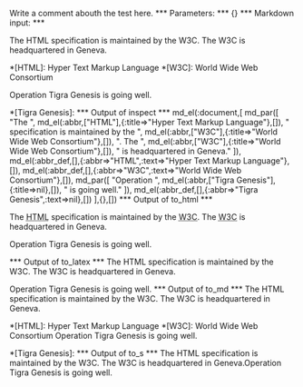 Write a comment abouth the test here.
*** Parameters: ***
{}
*** Markdown input: ***

The HTML specification is maintained by the W3C. The W3C is headquartered in Geneva.

*[HTML]: Hyper Text Markup Language
*[W3C]:  World Wide Web Consortium



Operation Tigra Genesis is going well.

*[Tigra Genesis]:
*** Output of inspect ***
md_el(:document,[
	md_par([
		"The ",
		md_el(:abbr,["HTML"],{:title=>"Hyper Text Markup Language"},[]),
		" specification is maintained by the ",
		md_el(:abbr,["W3C"],{:title=>"World Wide Web Consortium"},[]),
		". The ",
		md_el(:abbr,["W3C"],{:title=>"World Wide Web Consortium"},[]),
		" is headquartered in Geneva."
	]),
	md_el(:abbr_def,[],{:abbr=>"HTML",:text=>"Hyper Text Markup Language"},[]),
	md_el(:abbr_def,[],{:abbr=>"W3C",:text=>"World Wide Web Consortium"},[]),
	md_par([
		"Operation ",
		md_el(:abbr,["Tigra Genesis"],{:title=>nil},[]),
		" is going well."
	]),
	md_el(:abbr_def,[],{:abbr=>"Tigra Genesis",:text=>nil},[])
],{},[])
*** Output of to_html ***
<p>The <abbr title="Hyper Text Markup Language">HTML</abbr> specification is maintained by the <abbr title="World Wide Web Consortium">W3C</abbr>. The <abbr title="World Wide Web Consortium">W3C</abbr> is headquartered in Geneva.</p>

<p>Operation <abbr>Tigra Genesis</abbr> is going well.</p>
*** Output of to_latex ***
The HTML specification is maintained by the W3C. The W3C is headquartered in Geneva.

Operation Tigra Genesis is going well.
*** Output of to_md ***
The HTML specification is maintained by
the W3C. The W3C is headquartered in
Geneva.

*[HTML]: Hyper Text Markup Language
*[W3C]: World Wide Web Consortium
Operation Tigra Genesis is going well.

*[Tigra Genesis]:
*** Output of to_s ***
The HTML specification is maintained by the W3C. The W3C is headquartered in Geneva.Operation Tigra Genesis is going well.
